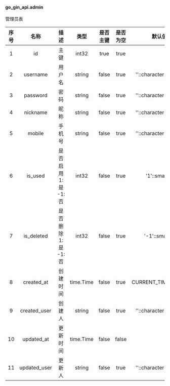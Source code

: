 #### go_gin_api.admin 
管理员表

| 序号 | 名称 | 描述 | 类型 | 是否主键 | 是否为空  | 默认值 |
| :--: | :--: | :--: | :--: | :--:  | :--: | :--: |
| 1 | id | 主键 | int32 | true | true |   |
| 2 | username | 用户名 | string | false | true | ''::character varying  |
| 3 | password | 密码 | string | false | true | ''::character varying  |
| 4 | nickname | 昵称 | string | false | true | ''::character varying  |
| 5 | mobile | 手机号 | string | false | true | ''::character varying  |
| 6 | is_used | 是否启用 1:是  -1:否 | int32 | false | true | '1'::smallint  |
| 7 | is_deleted | 是否删除 1:是  -1:否 | int32 | false | true | '-1'::smallint  |
| 8 | created_at | 创建时间 | time.Time | false | true | CURRENT_TIMESTAMP  |
| 9 | created_user | 创建人 | string | false | true | ''::character varying  |
| 10 | updated_at | 更新时间 | time.Time | false | false |   |
| 11 | updated_user | 更新人 | string | false | true | ''::character varying  |
